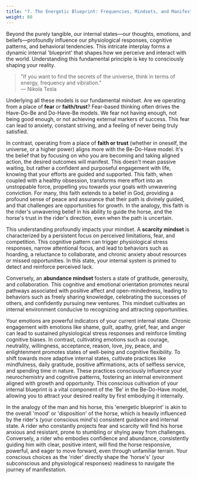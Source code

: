 ```yaml
---
title: "7. The Energetic Blueprint: Frequencies, Mindsets, and Manifestation"
weight: 80
---
```


Beyond the purely tangible, our internal states—our thoughts, emotions, and beliefs—profoundly influence our physiological responses, cognitive patterns, and behavioral tendencies. This intricate interplay forms a dynamic internal 'blueprint' that shapes how we perceive and interact with the world. Understanding this fundamental principle is key to consciously shaping your reality.

> "If you want to find the secrets of the universe, think in terms of energy, frequency and vibration."<br>— Nikola Tesla

Underlying all these models is our fundamental mindset. Are we operating from a place of <strong>fear</strong> or <strong>faith/trust</strong>? Fear-based thinking often drives the Have-Do-Be and Do-Have-Be models. We fear not having enough, not being good enough, or not achieving external markers of success. This fear can lead to anxiety, constant striving, and a feeling of never being truly satisfied.

In contrast, operating from a place of <strong>faith or trust</strong> (whether in oneself, the universe, or a higher power) aligns more with the Be-Do-Have model. It's the belief that by focusing on who you are becoming and taking aligned action, the desired outcomes will manifest. This doesn't mean passive waiting, but rather a confident and purposeful engagement with life, knowing that your efforts are guided and supported. This faith, when coupled with a healthy obsession, transforms mere effort into an unstoppable force, propelling you towards your goals with unwavering conviction. For many, this faith extends to a belief in God, providing a profound sense of peace and assurance that their path is divinely guided, and that challenges are opportunities for growth. In the analogy, this faith is the rider's unwavering belief in his ability to guide the horse, and the horse's trust in the rider's direction, even when the path is uncertain.

This understanding profoundly impacts your mindset. A <strong>scarcity mindset</strong> is characterized by a persistent focus on perceived limitations, fear, and competition. This cognitive pattern can trigger physiological stress responses, narrow attentional focus, and lead to behaviors such as hoarding, a reluctance to collaborate, and chronic anxiety about resources or missed opportunities. In this state, your internal system is primed to detect and reinforce perceived lack.

Conversely, an <strong>abundance mindset</strong> fosters a state of gratitude, generosity, and collaboration. This cognitive and emotional orientation promotes neural pathways associated with positive affect and open-mindedness, leading to behaviors such as freely sharing knowledge, celebrating the successes of others, and confidently pursuing new ventures. This mindset cultivates an internal environment conducive to recognizing and attracting opportunities.

Your emotions are powerful indicators of your current internal state. Chronic engagement with emotions like shame, guilt, apathy, grief, fear, and anger can lead to sustained physiological stress responses and reinforce limiting cognitive biases. In contrast, cultivating emotions such as courage, neutrality, willingness, acceptance, reason, love, joy, peace, and enlightenment promotes states of well-being and cognitive flexibility. To shift towards more adaptive internal states, cultivate practices like mindfulness, daily gratitude, positive affirmations, acts of selfless service, and spending time in nature. These practices consciously influence your neurochemistry and cognitive patterns, fostering an internal environment aligned with growth and opportunity. This conscious cultivation of your internal blueprint is a vital component of the 'Be' in the Be-Do-Have model, allowing you to attract your desired reality by first embodying it internally.

In the analogy of the man and his horse, this 'energetic blueprint' is akin to the overall 'mood' or 'disposition' of the horse, which is heavily influenced by the rider's (your conscious mind's) consistent guidance and internal state. A rider who constantly projects fear and scarcity will find his horse anxious and resistant, prone to stumbling or shying away from challenges. Conversely, a rider who embodies confidence and abundance, consistently guiding him with clear, positive intent, will find the horse responsive, powerful, and eager to move forward, even through unfamiliar terrain. Your conscious choices as the 'rider' directly shape the 'horse's' (your subconscious and physiological responses) readiness to navigate the journey of manifestation.